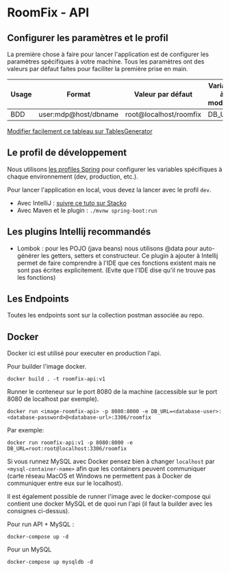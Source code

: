 # RoomFix - API

## Configurer les paramètres et le profil

La première chose à faire pour lancer l'application est de configurer les paramètres spécifiques à votre machine.
Tous les paramètres ont des valeurs par défaut faites pour faciliter la première prise en main.

| Usage            | Format               | Valeur par défaut      | Variable à modifier    |
|------------------|----------------------|------------------------|------------------------|
| BDD              | user:mdp@host/dbname | root@localhost/roomfix | DB_URL                 |


[Modifier facilement ce tableau sur TablesGenerator](https://www.tablesgenerator.com/markdown_tables)


## Le profil de développement

Nous utilisons [les profiles Spring](https://docs.spring.io/spring-boot/docs/current/reference/html/boot-features-profiles.html)
pour configurer les variables spécifiques à chaque environnement (dev, production, etc.).

Pour lancer l'application en local, vous devez la lancer avec le profil `dev`.

* Avec IntelliJ : [suivre ce tuto sur Stacko](https://stackoverflow.com/a/39775038/7248759)
* Avec Maven et le plugin : `./mvnw spring-boot:run`

## Les plugins Intellij recommandés

- Lombok : pour les POJO (java beans) nous utilisons @data pour auto-générer les getters, setters et constructeur. Ce plugin à ajouter
à Intellij permet de faire comprendre à l'IDE que ces fonctions existent mais ne sont pas écrites explicitement.
(Evite que l'IDE dise qu'il ne trouve pas les fonctions)


## Les Endpoints

Toutes les endpoints sont sur la collection postman associée au repo.


## Docker

Docker ici est utilisé pour executer en production l'api.

Pour builder l'image docker.

```
docker build . -t roomfix-api:v1
```

Runner le conteneur sur le port 8080 de la machine (accessible sur le port 8080 de localhost par exemple).

```
docker run <image-roomfix-api> -p 8080:8000 -e DB_URL=<database-user>:<database-password>@<database-url>:3306/roomfix
```

Par exemple:

```
docker run roomfix-api:v1 -p 8080:8000 -e DB_URL=root:root@localhost:3306/roomfix
```

Si vous runnez MySQL avec Docker pensez bien à changer `localhost` par `<mysql-container-name>` afin que les containers peuvent communiquer (carte réseau MacOS et Windows ne permettent pas à Docker de communiquer entre eux sur le localhost).

Il est également possible de runner l'image avec le docker-compose qui contient une docker MySQL et de quoi run l'api (il faut la builder avec les consignes ci-dessus).

Pour run API + MySQL : 
```
docker-compose up -d
```

Pour un MySQL
```
docker-compose up mysqldb -d
```










